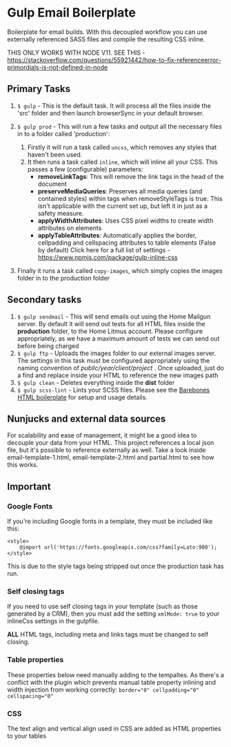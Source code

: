 # Gulp Email Boilerplate
Boilerplate for email builds. With this decoupled workflow you can use externally referenced SASS files and compile the resulting CSS inline.

THIS ONLY WORKS WITH NODE V11. SEE THIS - https://stackoverflow.com/questions/55921442/how-to-fix-referenceerror-primordials-is-not-defined-in-node

## Primary Tasks
1. `$ gulp` - This is the default task. It will process all the files inside the 'src' folder and then launch browserSync in your default browser.
1. `$ gulp prod` - This will run a few tasks and output all the necessary files in to a folder called 'production':

   1. Firstly it will run a task called `uncss`, which removes any styles that haven't been used.
   2. It then runs a task called `inline`, which will inline all your CSS. This passes a few (configurable) parameters:
      * **removeLinkTags**: This will remove the link tags in the head of the document
      * **preserveMediaQueries**: Preserves all media queries (and contained styles) within <style></style> tags when removeStyleTags is true. This isn't applicable with the current set up, but left it in just as a safety measure.
      * **applyWidthAttributes**: Uses CSS pixel widths to create width attributes on elements
      * **applyTableAttributes**: Automatically applies the border, cellpadding and cellspacing attributes to table elements (False by default)
Click here for a full list of settings - https://www.npmjs.com/package/gulp-inline-css
3. Finally it runs a task called `copy-images`, which simply copies the images folder in to the production folder

## Secondary tasks
1. `$ gulp sendmail` - This will send emails out using the Home Mailgun server. By default it will send out tests for all HTML files inside the **production** folder, to the Home Litmus account. Please configure appropriately, as we have a maximum amount of tests we can send out before being charged
2. `$ gulp ftp` - Uploads the images folder to our external images server. The settings in this task must be configured appropriately using the naming convention of *public/year/client/project* . Once uploaded, just do a find and replace inside your HTML to reference the new images path
3. `$ gulp clean` - Deletes everything inside the **dist** folder
4. `$ gulp scss-lint` - Lints your SCSS files. Please see the [Barebones HTML boilerplate](https://gitlab.home-trial.com/infrastructure/gulp-barebones-boilerplate) for setup and usage details.

## Nunjucks and external data sources
For scalability and ease of management, it might be a good idea to decouple your data from your HTML. This project references a local json file, but it's possible to reference externally as well. Take a look inside email-template-1.html, email-template-2.html and partial.html to see how this works.

## Important
### Google Fonts
If you're including Google fonts in a template, they must be included like this:

```
<style>
    @import url('https://fonts.googleapis.com/css?family=Lato:900');
</style>
```

This is due to the style tags being stripped out once the production task has run.

### Self closing tags
If you need to use self closing tags in your template (such as those generated by a CRM), then you must add the setting `xmlMode: true` to your inlineCss settings in the gulpfile.

**ALL** HTML tags, including meta and links tags must be changed to self closing.

### Table properties
These properties below need manually adding to the tempaltes. As there's a conflict with the plugin which prevents manual table property inlining and width injection from working correctly:
`border="0" cellpadding="0" cellspacing="0"`

### CSS
The text align and vertical align used in CSS are added as HTML properties to your tables
